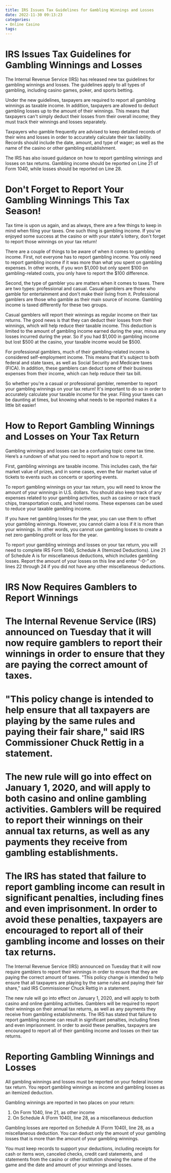 ```yaml
---
title: IRS Issues Tax Guidelines for Gambling Winnings and Losses
date: 2022-11-30 09:13:23
categories:
- Online Casino
tags:
---
```



#  IRS Issues Tax Guidelines for Gambling Winnings and Losses

The Internal Revenue Service (IRS) has released new tax guidelines for gambling winnings and losses. The guidelines apply to all types of gambling, including casino games, poker, and sports betting.

Under the new guidelines, taxpayers are required to report all gambling winnings as taxable income. In addition, taxpayers are allowed to deduct gambling losses up to the amount of their winnings. This means that taxpayers can't simply deduct their losses from their overall income; they must track their winnings and losses separately.

Taxpayers who gamble frequently are advised to keep detailed records of their wins and losses in order to accurately calculate their tax liability. Records should include the date, amount, and type of wager; as well as the name of the casino or other gambling establishment.

The IRS has also issued guidance on how to report gambling winnings and losses on tax returns. Gambling income should be reported on Line 21 of Form 1040, while losses should be reported on Line 28.

#  Don't Forget to Report Your Gambling Winnings This Tax Season!

Tax time is upon us again, and as always, there are a few things to keep in mind when filing your taxes. One such thing is gambling income. If you've enjoyed some success at the casino or with your state's lottery, don't forget to report those winnings on your tax return!

There are a couple of things to be aware of when it comes to gambling income. First, not everyone has to report gambling income. You only need to report gambling income if it was more than what you spent on gambling expenses. In other words, if you won $1,000 but only spent $100 on gambling-related costs, you only have to report the $100 difference.

Second, the type of gambler you are matters when it comes to taxes. There are two types: professional and casual. Casual gamblers are those who gamble for entertainment and don't make their living from it. Professional gamblers are those who gamble as their main source of income. Gambling income is taxed differently for these two groups.

Casual gamblers will report their winnings as regular income on their tax returns. The good news is that they can deduct their losses from their winnings, which will help reduce their taxable income. This deduction is limited to the amount of gambling income earned during the year, minus any losses incurred during the year. So if you had $1,000 in gambling income but lost $500 at the casino, your taxable income would be $500.

For professional gamblers, much of their gambling-related income is considered self-employment income. This means that it's subject to both federal and state taxes, as well as Social Security and Medicare taxes (FICA). In addition, these gamblers can deduct some of their business expenses from their income, which can help reduce their tax bill.

So whether you're a casual or professional gambler, remember to report your gambling winnings on your tax return! It's important to do so in order to accurately calculate your taxable income for the year. Filing your taxes can be daunting at times, but knowing what needs to be reported makes it a little bit easier!

#  How to Report Gambling Winnings and Losses on Your Tax Return

Gambling winnings and losses can be a confusing topic come tax time. Here’s a rundown of what you need to report and how to report it.

First, gambling winnings are taxable income. This includes cash, the fair market value of prizes, and in some cases, even the fair market value of tickets to events such as concerts or sporting events.

To report gambling winnings on your tax return, you will need to know the amount of your winnings in U.S. dollars. You should also keep track of any expenses related to your gambling activities, such as casino or race track chips, transportation costs, and hotel rooms. These expenses can be used to reduce your taxable gambling income.

If you have net gambling losses for the year, you can use them to offset your gambling winnings. However, you cannot claim a loss if it is more than your winnings. In other words, you cannot use gambling losses to create a net zero gambling profit or loss for the year.

To report your gambling winnings and losses on your tax return, you will need to complete IRS Form 1040, Schedule A (Itemized Deductions). Line 21 of Schedule A is for miscellaneous deductions, which includes gambling losses. Report the amount of your losses on this line and enter “-0-” on lines 22 through 24 if you did not have any other miscellaneous deductions.

#  IRS Now Requires Gamblers to Report Winnings

# The Internal Revenue Service (IRS) announced on Tuesday that it will now require gamblers to report their winnings in order to ensure that they are paying the correct amount of taxes.

# "This policy change is intended to help ensure that all taxpayers are playing by the same rules and paying their fair share," said IRS Commissioner Chuck Rettig in a statement.

# The new rule will go into effect on January 1, 2020, and will apply to both casino and online gambling activities. Gamblers will be required to report their winnings on their annual tax returns, as well as any payments they receive from gambling establishments.

# The IRS has stated that failure to report gambling income can result in significant penalties, including fines and even imprisonment. In order to avoid these penalties, taxpayers are encouraged to report all of their gambling income and losses on their tax returns.

The Internal Revenue Service (IRS) announced on Tuesday that it will now require gamblers to report their winnings in order to ensure that they are paying the correct amount of taxes. "This policy change is intended to help ensure that all taxpayers are playing by the same rules and paying their fair share," said IRS Commissioner Chuck Rettig in a statement.

The new rule will go into effect on January 1, 2020, and will apply to both casino and online gambling activities. Gamblers will be required to report their winnings on their annual tax returns, as well as any payments they receive from gambling establishments. The IRS has stated that failure to report gambling income can result in significant penalties, including fines and even imprisonment. In order to avoid these penalties, taxpayers are encouraged to report all of their gambling income and losses on their tax returns.

#  Reporting Gambling Winnings and Losses

All gambling winnings and losses must be reported on your federal income tax return. You report gambling winnings as income and gambling losses as an itemized deduction.

Gambling winnings are reported in two places on your return:

1. On Form 1040, line 21, as other income
2. On Schedule A (Form 1040), line 28, as a miscellaneous deduction

Gambling losses are reported on Schedule A (Form 1040), line 28, as a miscellaneous deduction. You can deduct only the amount of your gambling losses that is more than the amount of your gambling winnings.

You must keep records to support your deductions, including receipts for cash or items won, canceled checks, credit card statements, and statements from the casino or other institution showing the name of the game and the date and amount of your winnings and losses.